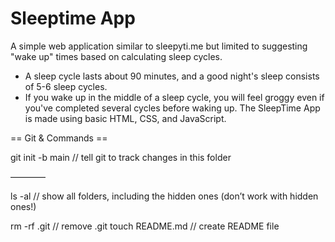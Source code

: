 # Sleeptime App

A simple web application similar to sleepyti.me but limited to suggesting "wake up" times based on calculating sleep cycles.

- A sleep cycle lasts about 90 minutes, and a good night's sleep consists of 5-6 sleep cycles.
- If you wake up in the middle of a sleep cycle, you will feel groggy even if you've completed several cycles before waking up.
  The SleepTime App is made using basic HTML, CSS, and JavaScript.

== Git & Commands ==

git init -b main // tell git to track changes in this folder

————

ls -al // show all folders, including the hidden ones (don’t work with hidden ones!)

rm -rf .git // remove .git
touch README.md // create README file
